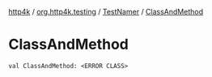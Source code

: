 [http4k](../../index.md) / [org.http4k.testing](../index.md) / [TestNamer](index.md) / [ClassAndMethod](./-class-and-method.md)

# ClassAndMethod

`val ClassAndMethod: <ERROR CLASS>`